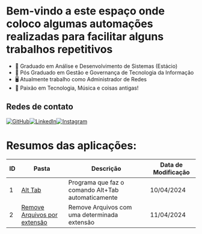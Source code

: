 # Bem-vindo a este espaço onde coloco algumas automações realizadas para facilitar alguns trabalhos repetitivos
<div>

- 📓 Graduado em Análise e Desenvolvimento de Sistemas (Estácio)
- 📓 Pós Graduado em Gestão e Governança de Tecnologia da Informação
- 🖥️ Atualmente trabalho como Administrador de Redes 
- 📖 Paixão em Tecnologia, Música e coisas antigas!

</div>

<h2>Redes de contato</h2>

[![GitHub](https://img.shields.io/badge/GitHub-100000?style=for-the-badge&logo=github&logoColor=white)](https://github.com/marcoskw)[![LinkedIn](https://img.shields.io/badge/LinkedIn-0077B5?style=for-the-badge&logo=linkedin&logoColor=white)](https://www.linkedin.com/in/marcos-k%C3%B6rbes-werle-683b6810a/)[![Instagram](https://img.shields.io/badge/Instagram-E4405F?style=for-the-badge&logo=instagram&logoColor=white)](https://instagram.com/marcoskorbeswerle)


# Resumos das aplicações:
|ID| Pasta|Descrição|Data de Modificação|
|--|--|--|--|
|1|[Alt Tab](https://github.com/marcoskw/automacoes/tree/main/alt_tab)|Programa que faz o comando Alt+Tab automaticamente|10/04/2024
|2|[Remove Arquivos por extensão](https://github.com/marcoskw/automacoes/tree/main/remove_arquivos_por_extensao)|Remove Arquivos com uma determinada extensão|11/04/2024